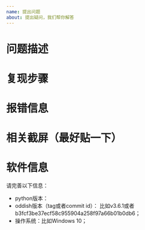```yaml
---
name: 提出问题
about: 提出疑问，我们帮你解答
---
```


# 问题描述

# 复现步骤

# 报错信息

# 相关截屏（最好贴一下）

# 软件信息
请完善以下信息：
- python版本：
- oddish版本（tag或者commit id）： 比如v3.6.1或者b3fcf3be37ecf58c955904a258f97a66b01b0db6；
- 操作系统：比如Windows 10；
